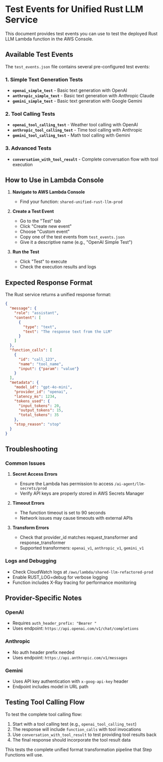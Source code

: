 # Test Events for Unified Rust LLM Service

This document provides test events you can use to test the deployed Rust LLM Lambda function in the AWS Console.

## Available Test Events

The `test_events.json` file contains several pre-configured test events:

### 1. Simple Text Generation Tests
- **`openai_simple_test`** - Basic text generation with OpenAI
- **`anthropic_simple_test`** - Basic text generation with Anthropic Claude  
- **`gemini_simple_test`** - Basic text generation with Google Gemini

### 2. Tool Calling Tests
- **`openai_tool_calling_test`** - Weather tool calling with OpenAI
- **`anthropic_tool_calling_test`** - Time tool calling with Anthropic
- **`gemini_tool_calling_test`** - Math tool calling with Gemini

### 3. Advanced Tests
- **`conversation_with_tool_result`** - Complete conversation flow with tool execution

## How to Use in Lambda Console

1. **Navigate to AWS Lambda Console**
   - Find your function: `shared-unified-rust-llm-prod`

2. **Create a Test Event**
   - Go to the "Test" tab
   - Click "Create new event"
   - Choose "Custom event"
   - Copy one of the test events from `test_events.json`
   - Give it a descriptive name (e.g., "OpenAI Simple Test")

3. **Run the Test**
   - Click "Test" to execute
   - Check the execution results and logs

## Expected Response Format

The Rust service returns a unified response format:

```json
{
  "message": {
    "role": "assistant",
    "content": [
      {
        "type": "text",
        "text": "The response text from the LLM"
      }
    ]
  },
  "function_calls": [
    {
      "id": "call_123",
      "name": "tool_name",
      "input": {"param": "value"}
    }
  ],
  "metadata": {
    "model_id": "gpt-4o-mini",
    "provider_id": "openai",
    "latency_ms": 1234,
    "tokens_used": {
      "input_tokens": 20,
      "output_tokens": 15,
      "total_tokens": 35
    },
    "stop_reason": "stop"
  }
}
```

## Troubleshooting

### Common Issues

1. **Secret Access Errors**
   - Ensure the Lambda has permission to access `/ai-agent/llm-secrets/prod`
   - Verify API keys are properly stored in AWS Secrets Manager

2. **Timeout Errors**
   - The function timeout is set to 90 seconds
   - Network issues may cause timeouts with external APIs

3. **Transform Errors**
   - Check that provider_id matches request_transformer and response_transformer
   - Supported transformers: `openai_v1`, `anthropic_v1`, `gemini_v1`

### Logs and Debugging

- Check CloudWatch logs at `/aws/lambda/shared-llm-refactored-prod`
- Enable RUST_LOG=debug for verbose logging
- Function includes X-Ray tracing for performance monitoring

## Provider-Specific Notes

### OpenAI
- Requires `auth_header_prefix: "Bearer "`
- Uses endpoint: `https://api.openai.com/v1/chat/completions`

### Anthropic
- No auth header prefix needed
- Uses endpoint: `https://api.anthropic.com/v1/messages`

### Gemini
- Uses API key authentication with `x-goog-api-key` header
- Endpoint includes model in URL path

## Testing Tool Calling Flow

To test the complete tool calling flow:

1. Start with a tool calling test (e.g., `openai_tool_calling_test`)
2. The response will include `function_calls` with tool invocations
3. Use `conversation_with_tool_result` to test providing tool results back
4. The final response should incorporate the tool result data

This tests the complete unified format transformation pipeline that Step Functions will use.